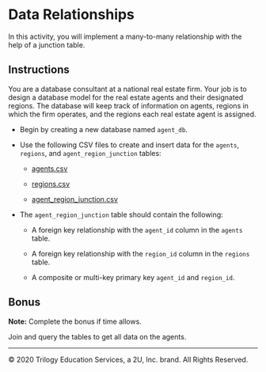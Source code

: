 # Data Relationships

In this activity, you will implement a many-to-many relationship with the help of a junction table.

## Instructions

You are a database consultant at a national real estate firm. Your job is to design a database model for the real estate agents and their designated regions. The database will keep track of information on agents, regions in which the firm operates, and the regions each real estate agent is assigned.

* Begin by creating a new database named `agent_db`.

* Use the following CSV files to create and insert data for the `agents`, `regions`, and `agent_region_junction` tables:

  * [agents.csv](Resources/agents.csv)

  * [regions.csv](Resources/regions.csv)

  * [agent_region_junction.csv](Resources/agent_region_junction.csv)

* The `agent_region_junction` table should contain the following:

  * A foreign key relationship with the `agent_id` column in the `agents` table.

  * A foreign key relationship with the `region_id` column in the `regions` table.

  * A composite or multi-key primary key `agent_id` and `region_id`.

## Bonus

**Note:** Complete the bonus if time allows.

Join and query the tables to get all data on the agents.

---

© 2020 Trilogy Education Services, a 2U, Inc. brand. All Rights Reserved.

